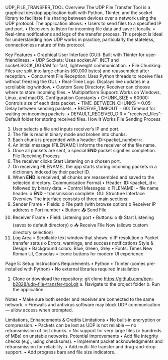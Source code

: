 UDP_FILE_TRANSFER_TOOL
Overview
The UDP File Transfer Tool is a graphical desktop application built with Python, Tkinter, and the socket library to facilitate file sharing between devices over a network using the UDP protocol. The application allows:
•	Users to send files to a specified IP and port.
•	Receivers to listen for incoming file data and save it locally.
•	Real-time notifications and logs of the transfer process.
This project is ideal for understanding how UDP works in practice, particularly the stateless, connectionless nature of this protocol.


Key Features
•	Graphical User Interface (GUI): Built with Tkinter for user-friendliness.
•	UDP Sockets: Uses socket.AF_INET and socket.SOCK_DGRAM for fast, lightweight communication.
•	File Chunking: Files are split into large chunks (60,000 bytes) and reassembled after reception.
•	Concurrent File Reception: Uses Python threads to receive files without freezing the GUI.
•	Real-Time Logs: Displays live updates in a scrollable log window.
•	Custom Save Directory: Receiver can choose where to store incoming files.
•	Multiplatform Support: Works on Windows, Linux, and macOS.
 Configuration Constants
•	CHUNK_SIZE = 60000: Controls size of each data packet.
•	TIME_BETWEEN_CHUNKS = 0.05: Delay between sending packets.
•	RECEIVE_TIMEOUT = 60: Timeout for waiting on incoming packets.
•	DEFAULT_RECEIVED_DIR = "received_files": Default folder for storing received files.
 How It Works
 File Sending Process
1.	User selects a file and inputs receiver’s IP and port.
2.	The file is read in binary mode and broken into chunks.
3.	Each chunk is prepended with a header: ID:<packet_number>:.
4.	An initial message (FILENAME:<filename>) informs the receiver of the file name.
5.	Once all packets are sent, a special __END__ packet signifies completion.
File Receiving Process
1.	The receiver clicks Start Listening on a chosen port.
2.	On receiving FILENAME:<name>, the app starts storing incoming packets in a dictionary indexed by their packet ID.
3.	When __END__ is received, all chunks are reassembled and saved to the selected directory.
 Communication Format
•	Header: ID:<packet_id>: followed by binary data.
•	Control Messages:
o	FILENAME:<filename> – file name header.
o	__END__ – transmission complete.
GUI Structure
Interface Overview
The interface consists of three main sections:
1. Sender Frame
•	Fields:
o	File path (with browse option)
o	Receiver IP address
o	Port number
•	Button: 📤 Send File
2. Receiver Frame
•	Field: Listening port
•	Buttons:
o	🟢 Start Listening (saves to default directory)
o	📥 Receive File Now (allows custom directory selection)
3. Log Area
•	Scrollable text window that shows:
o	IP resolution
o	Packet transfer status
o	Errors, warnings, and success notifications
Style & Design
•	Background colors: Blue, Green, Grey
•	Fonts: Times New Roman UI, Consolas
•	Iconic buttons for modern UI experience

 Page 5: Setup Instructions
 Requirements
•	Python 
•	Tkinter (comes pre-installed with Python)
•	No external libraries required
 Installation
1.	Clone or download the repository:
git clone https://github.com/ben-b2828/udp-file-transfer-tool.git
a. Navigate to the project folder
b. Run the application

 Notes
•	Make sure both sender and receiver are connected to the same network.
•	Firewalls and antivirus software may block UDP communication — allow access when prompted.

Limitations, Enhancements & Credits
 Limitations
•	No built-in encryption or compression.
•	Packets can be lost as UDP is not reliable — no retransmission of lost chunks.
•	No support for very large files (> hundreds of MBs) on unstable networks.
 Potential Improvements
•	Add file integrity checks (e.g., using checksums).
•	Implement packet acknowledgments and retransmission for reliability.
•	Add multi-file transfer and drag-and-drop support.
•	Add progress bars and file size indicators.

